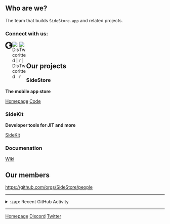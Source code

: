 <!-- 
Docs: How to use GitHub README and actions to auto-generate embedded content.
https://github.com/anuraghazra/github-readme-stats
https://www.youtube.com/watch?v=n6d4KHSKqGk
https://github.com/rahuldkjain/github-profile-readme-generator
 -->

## Who are we?

The team that builds `SideStore.app` and related projects.

### Connect with us:

<!--
[![Website](https://img.shields.io/website?label=sidestore.io&style=for-the-badge&url=https://sidestore.io)](https://sidestore.io)
[![Twitter Follow](https://img.shields.io/twitter/follow/sidestore_io?color=1DA1F2&logo=twitter&style=for-the-badge)](https://twitter.com/intent/follow?original_referer=https%3A%2F%2Fgithub.com%2Fsidestore&screen_name=sidestore)
[![GitHub Followers](https://img.shields.io/github/followers/sidestore?style=for-the-badge)]()
[![GitHub Sponsors](https://img.shields.io/github/sponsors/sidestore?style=for-the-badge
)]() 
-->

[<img align="left" alt="sidestore.io" width="22px" src="https://raw.githubusercontent.com/iconic/open-iconic/master/svg/globe.svg" />][website]
[<img align="left" alt="Discord | Discord" width="22px" src="https://cdn.jsdelivr.net/npm/simple-icons@v3/icons/discord.svg" />][discord]
[<img align="left" alt="Twitter | Twitter" width="22px" src="https://cdn.jsdelivr.net/npm/simple-icons@v3/icons/twitter.svg" />][twitter]

<br />
<br />

## Our projects

### SideStore

__The mobile app store__

[Homepage][website]
[Code][git.sidestore]

### SideKit

__Developer tools for JIT and more__

[SideKit][git.sidekit]

### Documenation

[Wiki][wiki]

## Our members

https://github.com/orgs/SideStore/people

---

<details>
  <summary>:zap: Recent GitHub Activity</summary>

<!--START_SECTION:activity-->
1. ❌ Closed PR [#304](https://github.com/SideStore/SideStore/pull/304) in [SideStore/SideStore](https://github.com/SideStore/SideStore)
2. 🗣 Commented on [#304](https://github.com/SideStore/SideStore/issues/304) in [SideStore/SideStore](https://github.com/SideStore/SideStore)
3. 💪 Opened PR [#304](https://github.com/SideStore/SideStore/pull/304) in [SideStore/SideStore](https://github.com/SideStore/SideStore)
4. 🗣 Commented on [#302](https://github.com/SideStore/SideStore/issues/302) in [SideStore/SideStore](https://github.com/SideStore/SideStore)
5. 🗣 Commented on [#303](https://github.com/SideStore/SideStore/issues/303) in [SideStore/SideStore](https://github.com/SideStore/SideStore)
6. ❌ Closed PR [#303](https://github.com/SideStore/SideStore/pull/303) in [SideStore/SideStore](https://github.com/SideStore/SideStore)
7. 💪 Opened PR [#303](https://github.com/SideStore/SideStore/pull/303) in [SideStore/SideStore](https://github.com/SideStore/SideStore)
8. 🗣 Commented on [#249](https://github.com/SideStore/SideStore/issues/249) in [SideStore/SideStore](https://github.com/SideStore/SideStore)
9. 🗣 Commented on [#301](https://github.com/SideStore/SideStore/issues/301) in [SideStore/SideStore](https://github.com/SideStore/SideStore)
10. 🗣 Commented on [#301](https://github.com/SideStore/SideStore/issues/301) in [SideStore/SideStore](https://github.com/SideStore/SideStore)
11. ❗️ Opened issue [#302](https://github.com/SideStore/SideStore/issues/302) in [SideStore/SideStore](https://github.com/SideStore/SideStore)
12. 🗣 Commented on [#301](https://github.com/SideStore/SideStore/issues/301) in [SideStore/SideStore](https://github.com/SideStore/SideStore)
13. ❗️ Opened issue [#301](https://github.com/SideStore/SideStore/issues/301) in [SideStore/SideStore](https://github.com/SideStore/SideStore)
14. 🗣 Commented on [#300](https://github.com/SideStore/SideStore/issues/300) in [SideStore/SideStore](https://github.com/SideStore/SideStore)
15. 🗣 Commented on [#300](https://github.com/SideStore/SideStore/issues/300) in [SideStore/SideStore](https://github.com/SideStore/SideStore)
16. 🗣 Commented on [#300](https://github.com/SideStore/SideStore/issues/300) in [SideStore/SideStore](https://github.com/SideStore/SideStore)
17. ❗️ Closed issue [#300](https://github.com/SideStore/SideStore/issues/300) in [SideStore/SideStore](https://github.com/SideStore/SideStore)
18. 🗣 Commented on [#300](https://github.com/SideStore/SideStore/issues/300) in [SideStore/SideStore](https://github.com/SideStore/SideStore)
19. ❗️ Opened issue [#300](https://github.com/SideStore/SideStore/issues/300) in [SideStore/SideStore](https://github.com/SideStore/SideStore)
20. 🗣 Commented on [#284](https://github.com/SideStore/SideStore/issues/284) in [SideStore/SideStore](https://github.com/SideStore/SideStore)
<!--END_SECTION:activity-->

</details>

---

[Homepage][patreon] [Discord][discord] [Twitter][twitter]

<!--
- [Patreon][patreon]
- [OpenCollective][opencollective]
- [YouTube][youtube]
-->

[website]: https://sidestore.io
[wiki]: https://wiki.sidestore.io
[twitter]: https://twitter.com/sidestore_io
[discord]: https://discord.gg/CacsuuzsBq
[youtube]: https://youtube.com/TODO
[patreon]: https://www.patreon.com/SideStore
[opencollective]: https://opencollective.com/TODO
[git.sidestore]: https://github.com/SideStore/SideStore/
[git.sidekit]: https://github.com/SideStore/SideKit

